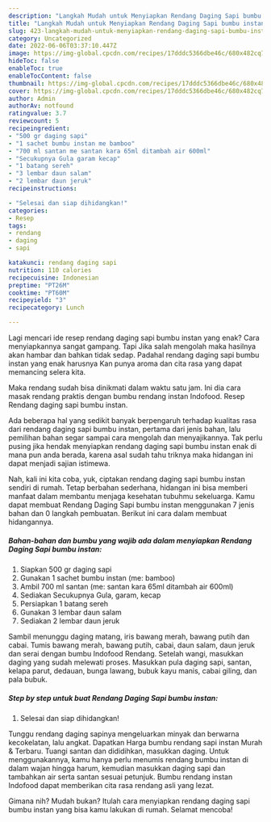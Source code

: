 ```yaml
---
description: "Langkah Mudah untuk Menyiapkan Rendang Daging Sapi bumbu instan Menu Buat lebaran"
title: "Langkah Mudah untuk Menyiapkan Rendang Daging Sapi bumbu instan Menu Buat lebaran"
slug: 423-langkah-mudah-untuk-menyiapkan-rendang-daging-sapi-bumbu-instan-menu-buat-lebaran
category: Uncategorized
date: 2022-06-06T03:37:10.447Z
image: https://img-global.cpcdn.com/recipes/17dddc5366dbe46c/680x482cq70/rendang-daging-sapi-bumbu-instan-foto-resep-utama.jpg
hideToc: false
enableToc: true
enableTocContent: false
thumbnail: https://img-global.cpcdn.com/recipes/17dddc5366dbe46c/680x482cq70/rendang-daging-sapi-bumbu-instan-foto-resep-utama.jpg
cover: https://img-global.cpcdn.com/recipes/17dddc5366dbe46c/680x482cq70/rendang-daging-sapi-bumbu-instan-foto-resep-utama.jpg
author: Admin
authorAv: notfound
ratingvalue: 3.7
reviewcount: 5
recipeingredient:
- "500 gr daging sapi"
- "1 sachet bumbu instan me bamboo"
- "700 ml santan me santan kara 65ml ditambah air 600ml"
- "Secukupnya Gula garam kecap"
- "1 batang sereh"
- "3 lembar daun salam"
- "2 lembar daun jeruk"
recipeinstructions:

- "Selesai dan siap dihidangkan!"
categories:
- Resep
tags:
- rendang
- daging
- sapi

katakunci: rendang daging sapi 
nutrition: 110 calories
recipecuisine: Indonesian
preptime: "PT26M"
cooktime: "PT60M"
recipeyield: "3"
recipecategory: Lunch

---
```



Lagi mencari ide resep rendang daging sapi bumbu instan yang enak? Cara menyiapkannya sangat gampang. Tapi Jika salah mengolah maka hasilnya akan hambar dan bahkan tidak sedap. Padahal rendang daging sapi bumbu instan yang enak harusnya Kan punya aroma dan cita rasa yang dapat memancing selera kita.


Maka rendang sudah bisa dinikmati dalam waktu satu jam. Ini dia cara masak rendang praktis dengan bumbu rendang instan Indofood. Resep Rendang daging sapi bumbu instan.

Ada beberapa hal yang sedikit banyak berpengaruh terhadap kualitas rasa dari rendang daging sapi bumbu instan, pertama dari jenis bahan, lalu pemilihan bahan segar sampai cara mengolah dan menyajikannya. Tak perlu pusing jika hendak menyiapkan rendang daging sapi bumbu instan enak di mana pun anda berada, karena asal sudah tahu triknya maka hidangan ini dapat menjadi sajian istimewa.


Nah, kali ini kita coba, yuk, ciptakan rendang daging sapi bumbu instan sendiri di rumah. Tetap berbahan sederhana, hidangan ini bisa memberi manfaat dalam membantu menjaga kesehatan tubuhmu sekeluarga. Kamu dapat membuat Rendang Daging Sapi bumbu instan menggunakan 7 jenis bahan dan 0 langkah pembuatan. Berikut ini cara dalam membuat hidangannya.

<!--inarticleads1-->

##### Bahan-bahan dan bumbu yang wajib ada dalam menyiapkan Rendang Daging Sapi bumbu instan:

1. Siapkan 500 gr daging sapi
1. Gunakan 1 sachet bumbu instan (me: bamboo)
1. Ambil 700 ml santan (me: santan kara 65ml ditambah air 600ml)
1. Sediakan Secukupnya Gula, garam, kecap
1. Persiapkan 1 batang sereh
1. Gunakan 3 lembar daun salam
1. Sediakan 2 lembar daun jeruk


Sambil menunggu daging matang, iris bawang merah, bawang putih dan cabai. Tumis bawang merah, bawang putih, cabai, daun salam, daun jeruk dan serai dengan bumbu Indofood Rendang. Setelah wangi, masukkan daging yang sudah melewati proses. Masukkan pula daging sapi, santan, kelapa parut, dedauan, bunga lawang, bubuk kayu manis, cabai giling, dan pala bubuk. 

<!--inarticleads2-->

##### Step by step untuk buat Rendang Daging Sapi bumbu instan:


1. Selesai dan siap dihidangkan!

Tunggu rendang daging sapinya mengeluarkan minyak dan berwarna kecokelatan, lalu angkat. Dapatkan Harga bumbu rendang sapi instan Murah &amp; Terbaru. Tuangi santan dan dididihkan, masukkan daging. Untuk menggunakannya, kamu hanya perlu menumis rendang bumbu instan di dalam wajan hingga harum, kemudian masukkan daging sapi dan tambahkan air serta santan sesuai petunjuk. Bumbu rendang instan Indofood dapat memberikan cita rasa rendang asli yang lezat. 

Gimana nih? Mudah bukan? Itulah cara menyiapkan rendang daging sapi bumbu instan yang bisa kamu lakukan di rumah. Selamat mencoba!

